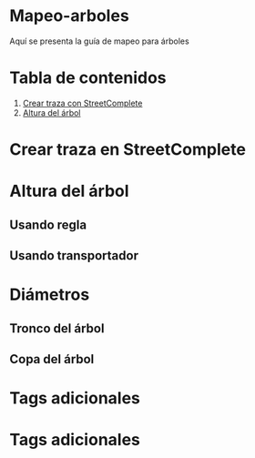 # Mapeo-arboles

Aquí se presenta la guía de mapeo para árboles

# Tabla de contenidos

1. [Crear traza con StreetComplete](#crear-traza-en-streetcomplete)
2. [Altura del árbol](#altura-del-arbol)

# Crear traza en StreetComplete

# Altura del árbol

## Usando regla 

## Usando transportador 

# Diámetros

## Tronco del árbol

## Copa del árbol

# Tags adicionales

# Tags adicionales



